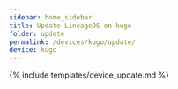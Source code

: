```yaml
---
sidebar: home_sidebar
title: Update LineageOS on kugo
folder: update
permalink: /devices/kugo/update/
device: kugo
---
```

{% include templates/device_update.md %}

